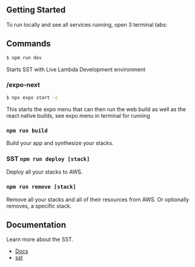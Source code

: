 ## Getting Started

To run locally and see all services running, open 3 terminal tabs:

## Commands

```bash
$ npm run dev
```

Starts SST with Live Lambda Development environment

### /expo-next

```bash
$ npx expo start -c
```

This starts the expo menu that can then run the web build as well as the react native builds, see expo menu in terminal for running

### `npm run build`

Build your app and synthesize your stacks.

###  SST `npm run deploy [stack]`

Deploy all your stacks to AWS.

### `npm run remove [stack]`

Remove all your stacks and all of their resources from AWS. Or optionally removes, a specific stack.

## Documentation

Learn more about the SST.

- [Docs](https://docs.sst.dev/)
- [sst](https://docs.sst.dev/packages/sst)
